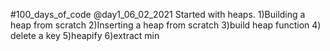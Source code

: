 #100_days_of_code
    @day1_06_02_2021
        Started with heaps.
        1)Building a heap from scratch
        2)Inserting a heap from scratch
        3)build heap function
        4) delete a key
        5)heapify
        6)extract min